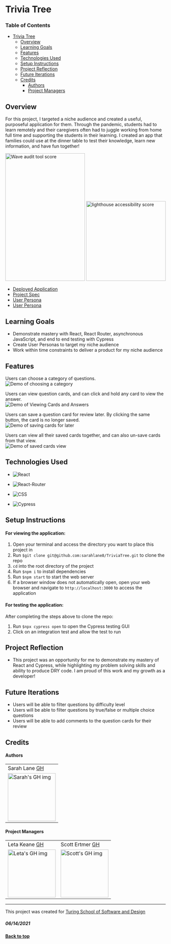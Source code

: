 # Trivia Tree

### Table of Contents
- [Trivia Tree](#trivia-tree)
  - [Overview](#overview)
  - [Learning Goals](#learning-goals)
  - [Features](#features)
  - [Technologies Used](#technologies-used)
  - [Setup Instructions](#setup-instructions)
  - [Project Reflection](#project-reflection)
  - [Future Iterations](#future-iterations)
  - [Credits](#credits)
      - [Authors](#authors)
      - [Project Managers](#project-managers)

## Overview
For this project, I targeted a niche audience and created a useful, purposeful application for them.  Through the pandemic, students had to learn remotely and their caregivers often had to juggle working from home full time and supporting the students in their learning.  I created an app that families could use at the dinner table to test their knowledge, learn new information, and have fun together!

<img width="250" height="400" alt="Wave audit tool score" src="https://user-images.githubusercontent.com/70901622/121623349-c3f64300-ca2c-11eb-8d6d-13bed214c938.png">

<img width="250" alt="lighthouse accessibility score" src="https://user-images.githubusercontent.com/70901622/121623347-c2c51600-ca2c-11eb-8143-a1d23dd6b323.png">

- [Deployed Application](https://trivia-tree.herokuapp.com/)
- [Project Spec](https://frontend.turing.edu/projects/module-3/niche-audience.html)
- [User Persona](https://docs.google.com/document/d/1P5sTtujMO2NMPCnaeIbICrfeQQFhVdl0Po_0-8tIWG0/edit?usp=sharing)
- [User Persona](https://docs.google.com/document/d/1-4nDxuX5lRJHXh-PK_dbw6nK-B80jVT-ADEygnu1qyY/edit?usp=sharing)

## Learning Goals
- Demonstrate mastery with React, React Router, asynchronous JavaScript, and end to end testing with Cypress
- Create User Personas to target my niche audience
- Work within time constraints to deliver a product for my niche audience

## Features
Users can choose a category of questions.  
![Demo of choosing a category](https://media.giphy.com/media/ZbatvZvdRJeOga65T9/giphy.gif)

Users can view question cards, and can click and hold any card to view the answer.  
![Demo of Viewing Cards and Answers](https://media.giphy.com/media/PE5Di7r7fPJMxpefF7/giphy.gif)

Users can save a question card for review later.  By clicking the same button, the card is no longer saved.  
![Demo of saving cards for later](https://media.giphy.com/media/FP8pLhkW8dd2lq5pcs/giphy.gif)

Users can view all their saved cards together, and can also un-save cards from that view.  
![Demo of saved cards view](https://media.giphy.com/media/maaiw0sKwcbfC4g9Ce/giphy.gif)


## Technologies Used
* ![React](https://img.shields.io/badge/react%20-%2320232a.svg?&style=for-the-badge&logo=react&logoColor=%2361DAFB)

* ![React-Router](https://img.shields.io/badge/React_Router-CA4245?style=for-the-badge&logo=react-router&logoColor=white)

* ![CSS](https://img.shields.io/badge/css3%20-%231572B6.svg?&style=for-the-badge&logo=css3&logoColor=white)

* ![Cypress](https://img.shields.io/badge/cypress-04C38E.svg?&style=for-the-badge&logo=cypress&logoColor=white)


## Setup Instructions
#### For viewing the application:
1. Open your terminal and access the directory you want to place this project in
2. Run `$git clone git@github.com:sarahlane8/TriviaTree.git` to clone the repo
3. `cd` into the root directory of the project
4. Run `$npm i` to install dependencies
5. Run `$npm start` to start the web server
6. If a browser window does not automatically open, open your web browser and navigate to `http://localhost:3000` to access the application

#### For testing the application:
After completing the steps above to clone the repo:  
1. Run `$npx cypress open` to open the Cypress testing GUI
2. Click on an integration test and allow the test to run


## Project Reflection

- This project was an opportunity for me to demonstrate my mastery of React and Cypress, while highlighting my problem solving skills and ability to produce DRY code. I am proud of this work and my growth as a developer!

## Future Iterations
- Users will be able to filter questions by difficulty level
- Users will be able to filter questions by true/false or multiple choice questions
- Users will be able to add comments to the question cards for their review

## Credits
#### Authors
<table>
  <tr>
    <td> Sarah Lane <a href="https://github.com/sarahlane8">GH</td>
  </tr>
  <td>
    <img width="150" height="auto" src="https://user-images.githubusercontent.com/70901622/120944450-cafe1800-c6f1-11eb-96f2-5e18fdb2a96e.png" alt="Sarah's GH img">
  </td>
</table>

#### Project Managers
<table>
  <tr>
    <td> Leta Keane <a href="https://github.com/letakeane">GH</td>
    <td> Scott Ertmer <a href="https://github.com/sertmer">GH</td>
  </tr>
  <td>
    <img src="https://avatars.githubusercontent.com/u/22563791?v=4" alt="Leta's GH img"
 width="150" height="auto" />
 </td>
  <td>
    <img src="https://avatars.githubusercontent.com/u/49926352?v=4" alt="Scott's GH img"
 width="150" height="auto" />
 </td>
</table>

**************************************************************************
This project was created for [Turing School of Software and Design](https://turing.io/)
##### 06/14/2021
**[Back to top](#table-of-contents)**
